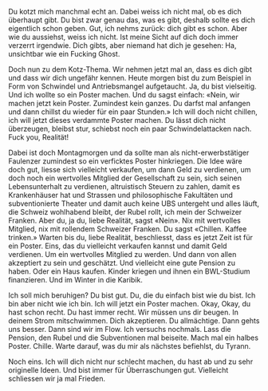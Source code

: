 Du kotzt mich manchmal echt an. Dabei weiss ich nicht mal, ob es dich
überhaupt gibt. Du bist zwar genau das, was es gibt, deshalb sollte es
dich eigentlich schon geben. Gut, ich nehms zurück: dich gibt es schon.
Aber wie du aussiehst, weiss ich nicht. Ist meine Sicht auf dich doch
immer verzerrt irgendwie. Dich gibts, aber niemand hat dich je gesehen:
Ha, unsichtbar wie ein Fucking Ghost.

Doch nun zu dem Kotz-Thema. Wir nehmen jetzt mal an, dass es dich gibt
und dass wir dich ungefähr kennen. Heute morgen bist du zum Beispiel in
Form von Schwindel und Antriebsmangel aufgetaucht. Ja, du bist
vielseitig. Und ich wollte so ein Poster machen. Und du sagst einfach:
«Nein, wir machen jetzt kein Poster. Zumindest kein ganzes. Du darfst
mal anfangen und dann chillst du wieder für ein paar Stunden.» Ich will
doch nicht chillen, ich will jetzt dieses verdammte Poster machen. Du
lässt dich nicht überzeugen, bleibst stur, schiebst noch ein paar
Schwindelattacken nach. Fuck you, Realität!

Dabei ist doch Montagmorgen und da sollte man als nicht-erwerbstätiger
Faulenzer zumindest so ein verficktes Poster hinkriegen. Die Idee wäre
doch gut, liesse sich vielleicht verkaufen, um dann Geld zu verdienen,
um doch noch ein wertvolles Mitglied der Gesellschaft zu sein, sich
seinen Lebensunterhalt zu verdienen, altruistisch Steuern zu zahlen,
damit es Krankenhäuser hat und Strassen und philosophische Fakultäten
und subventionierte Theater und damit auch keine UBS untergeht und alles
läuft, die Schweiz wohlhabend bleibt, der Rubel rollt, ich mein der
Schweizer Franken. Aber du, ja du, liebe Realität, sagst «Nein». Nix mit
wertvolles Mitglied, nix mit rollendem Schweizer Franken. Du sagst
«Chillen. Kaffee trinken.» Warten bis du, liebe Realität, beschliesst,
dass es jetzt Zeit ist für ein Poster. Eins, das du vielleicht verkaufen
kannst und damit Geld verdienen. Um ein wertvolles Mitglied zu werden.
Und dann von allen akzeptiert zu sein und geschätzt. Und vielleicht eine
gute Pension zu haben. Oder ein Haus kaufen. Kinder kriegen und ihnen
ein BWL-Studium finanzieren. Und im Winter in die Karibik.

Ich soll mich beruhigen? Du bist gut. Du, die du einfach bist wie du
bist. Ich bin aber nicht wie ich bin. Ich will jetzt ein Poster machen.
Okay, Okay, du hast schon recht. Du hast immer recht. Wir müssen uns dir
beugen. In deinem Strom mitschwimmen. Dich akzeptieren. Du allmächtige.
Dann gehts uns besser. Dann sind wir im Flow. Ich versuchs nochmals.
Lass die Pension, den Rubel und die Subventionen mal beiseite. Mach mal
ein halbes Poster. Chille. Warte darauf, was du mir als nächstes
befiehlst, du Tyrann.

Noch eins. Ich will dich nicht nur schlecht machen, du hast ab und zu
sehr originelle Ideen. Und bist immer für Überraschungen gut. Vielleicht
schliessen wir ja mal Frieden.
